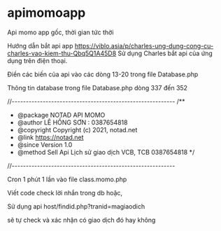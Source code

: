 # apimomoapp
Api momo app gốc, thời gian tức thời

Hướng dẫn bắt api app
https://viblo.asia/p/charles-ung-dung-cong-cu-charles-vao-kiem-thu-Qbq5Q1A45D8
Sử dụng Charles bắt api của ứng dụng trên điện thoại.

Điền các biến của api vào các dòng 13-20 trong file Database.php

Thông tin database trong file Database.php dòng 337 đến 352

//----------------------------------------------------------
/**
 * @package NOTAD API MOMO
 * @author  LÊ HỒNG SƠN : 0387654818
 * @copyright   Copyright (c) 2021, notad.net
 * @link    https://notad.net
 * @since   Version 1.0
 * @method Sell Api Lịch sử giao dịch VCB, TCB 0387654818 
 */

//----------------------------------------------------------

Cron 1 phút 1 lần vào file class.momo.php

Viết code check lời nhắn trong db hoặc,

Sử dụng api host/findid.php?tranid=magiaodich

 sẽ tự check và xác nhận có giao dịch đó hay không
 

